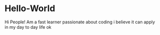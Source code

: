 # Hello-World


Hi People!
Am a fast learner passionate about coding
i believe it can apply in my day to day life
ok

